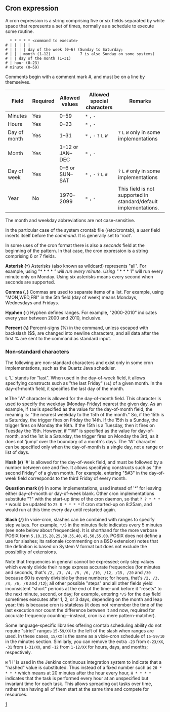 ## Cron expression

A cron expression is a string comprising five or six fields separated by white space that represents a set of times, normally as a schedule to execute some routine.

```
  * * * * * <command to execute>
# | | | | |
# | | | | day of the week (0–6) (Sunday to Saturday;
# | | | month (1–12)             7 is also Sunday on some systems)
# | | day of the month (1–31)
# | hour (0–23)
# minute (0–59)
```

Comments begin with a comment mark #, and must be on a line by themselves.

| Field        | Required | Allowed values  | Allowed special characters | Remarks                                                          |
|--------------|----------|-----------------|----------------------------|------------------------------------------------------------------|
| Minutes      | Yes      | 0–59            | `*` `,` `-`                |                                                                  |
| Hours        | Yes      | 0–23            | `*` `,` `-`                |                                                                  |
| Day of month | Yes      | 1–31            | `*` `,` `-` `?` `L` `W`    | `?` `L` `W` only in some implementations                         |
| Month        | Yes      | 1–12 or JAN–DEC | `*` `,` `-`                |                                                                  |
| Day of week  | Yes      | 0–6 or SUN–SAT  | `*` `,` `-` `?` `L` `#`    | `?` `L` `#` only in some implementations                         |
| Year         | No       | 1970–2099       | `*` `,` `-`                | This field is not supported in standard/default implementations. |

The month and weekday abbreviations are not case-sensitive.

In the particular case of the system crontab file (/etc/crontab), a *user* field inserts itself before the *command*. It is generally set to 'root'.

In some uses of the cron format there is also a *seconds* field at the beginning of the pattern. In that case, the cron expression is a string comprising 6 or 7 fields.

**Asterisk (`*`)**
Asterisks (also known as wildcard) represents "all". For example, using "* * * * *" will run every minute. Using "* * * * 1" will run every minute only on Monday. Using six asterisks means every second when seconds are supported.

**Comma (`,`)**
Commas are used to separate items of a list. For example, using "MON,WED,FRI" in the 5th field (day of week) means Mondays, Wednesdays and Fridays.

**Hyphen (`-`)**
Hyphen defines ranges. For example, "2000-2010" indicates every year between 2000 and 2010, inclusive.

**Percent (`%`)**
Percent-signs (%) in the command, unless escaped with backslash ($$, are changed into newline characters, and all data after the first % are sent to the command as standard input.

### Non-standard characters

The following are non-standard characters and exist only in some cron implementations, such as the Quartz Java scheduler.

**`L`**
'L' stands for "last". When used in the day-of-week field, it allows specifying constructs such as "the last Friday" (`5L`) of a given month. In the day-of-month field, it specifies the last day of the month.

**`W`**
The 'W' character is allowed for the day-of-month field. This character is used to specify the weekday (Monday-Friday) nearest the given day. As an example, if `15W` is specified as the value for the day-of-month field, the meaning is: "the nearest weekday to the 15th of the month." So, if the 15th is a Saturday, the trigger fires on Friday the 14th. If the 15th is a Sunday, the trigger fires on Monday the 16th. If the 15th is a Tuesday, then it fires on Tuesday the 15th. However, if "1W" is specified as the value for day-of-month, and the 1st is a Saturday, the trigger fires on Monday the 3rd, as it does not 'jump' over the boundary of a month's days. The 'W' character can be specified only when the day-of-month is a single day, not a range or list of days.

**Hash (`#`)**
'#' is allowed for the day-of-week field, and must be followed by a number between one and five. It allows specifying constructs such as "the second Friday" of a given month. For example, entering "5#3" in the day-of-week field corresponds to the third Friday of every month.

**Question mark (`?`)**
In some implementations, used instead of '*' for leaving either day-of-month or day-of-week blank. Other cron implementations substitute "?" with the start-up time of the cron daemon, so that `? ? * * * *` would be updated to `25 8 * * * *` if cron started-up on 8:25am, and would run at this time every day until restarted again.

**Slash (`/`)**
In vixie-cron, slashes can be combined with ranges to specify step values. For example, `*/5` in the minutes field indicates every 5 minutes (see note below about frequencies). It is shorthand for the more verbose POSIX form `5,10,15,20,25,30,35,40,45,50,55,00`. POSIX does not define a use for slashes; its rationale (commenting on a BSD extension) notes that the definition is based on System V format but does not exclude the possibility of extensions.

Note that frequencies in general cannot be expressed; only step values which evenly divide their range express accurate frequencies (for minutes and seconds, that's `/2, /3, /4, /5, /6, /10, /12, /15, /20` and `/30` because 60 is evenly divisible by those numbers; for hours, that's `/2, /3, /4, /6, /8` and `/12`); all other possible "steps" and all other fields yield inconsistent "short" periods at the end of the time-unit before it "resets" to the next minute, second, or day; for example, entering `*/5` for the day field sometimes executes after 1, 2, or 3 days, depending on the month and leap year; this is because cron is stateless (it does not remember the time of the last execution nor count the difference between it and now, required for accurate frequency counting—instead, cron is a mere pattern-matcher).

Some language-specific libraries offering crontab scheduling ability do not require "strict" ranges `15-59/XX` to the left of the slash when ranges are used. In these cases, `15/XX` is the same as a vixie-cron schedule of `15-59/10` in the minutes section. Similarly, you can remove the extra `-23` from `0-23/XX`, `-31` from `1-31/XX`, and `-12` from `1-12/XX` for hours, days, and months; respectively.

**`H`**
'H' is used in the Jenkins continuous integration system to indicate that a "hashed" value is substituted. Thus instead of a fixed number such as `20 * * * *` which means at 20 minutes after the hour every hour, `H * * * *` indicates that the task is performed every hour at an unspecified but invariant time for each task. This allows spreading out tasks over time, rather than having all of them start at the same time and compete for resources.

[1](http://help.ubuntu.com/community/CronHowto)


